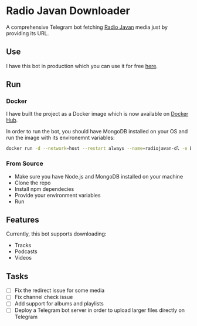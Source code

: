 # Radio Javan Downloader

A comprehensive Telegram bot fetching [Radio Javan](https://www.radiojavan.com/) media just by providing its URL.

## Use

I have this bot in production which you can use it for free [here](https://t.me/rjripbot).

## Run

### Docker

I have built the project as a Docker image which is now available on [Docker Hub](https://hub.docker.com/repository/docker/alirezabrtn/radiojavan-dl).

In order to run the bot, you should have MongoDB installed on your OS and run the image with its environemnt variables:

```bash
docker run -d --network=host --restart always --name=radiojavan-dl -e BOT_TOKEN=<your-bot-token> -e SPONSER_CHANNEL=<your-sponsel-channel-username> alirezabrtn/radiojavan-dl
```

### From Source

- Make sure you have Node.js and MongoDB installed on your machine
- Clone the repo
- Install npm dependecies
- Provide your environment variables
- Run

## Features

Currently, this bot supports downloading:

- Tracks
- Podcasts
- Videos

## Tasks

- [ ] Fix the redirect issue for some media
- [ ] Fix channel check issue
- [ ] Add support for albums and playlists
- [ ] Deploy a Telegram bot server in order to upload larger files directly on Telegram
